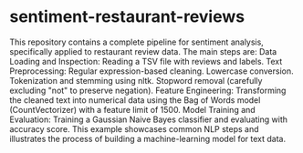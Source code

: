 # sentiment-restaurant-reviews

This repository contains a complete pipeline for sentiment analysis, specifically applied to restaurant review data. The main steps are:
    Data Loading and Inspection: Reading a TSV file with reviews and labels.
    Text Preprocessing:
            Regular expression-based cleaning.
            Lowercase conversion.
        Tokenization and stemming using nltk.
        Stopword removal (carefully excluding "not" to preserve negation).
    Feature Engineering: Transforming the cleaned text into numerical data using the Bag of Words model (CountVectorizer) with a feature limit of 1500.
    Model Training and Evaluation: Training a Gaussian Naive Bayes classifier and evaluating with accuracy score.
This example showcases common NLP steps and illustrates the process of building a machine-learning model for text data.
